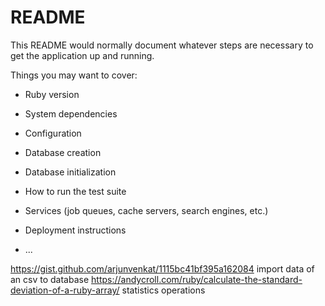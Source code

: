 # README

This README would normally document whatever steps are necessary to get the
application up and running.

Things you may want to cover:

* Ruby version

* System dependencies

* Configuration

* Database creation

* Database initialization

* How to run the test suite

* Services (job queues, cache servers, search engines, etc.)

* Deployment instructions

* ...

https://gist.github.com/arjunvenkat/1115bc41bf395a162084 import data of an csv to database
https://andycroll.com/ruby/calculate-the-standard-deviation-of-a-ruby-array/ statistics operations